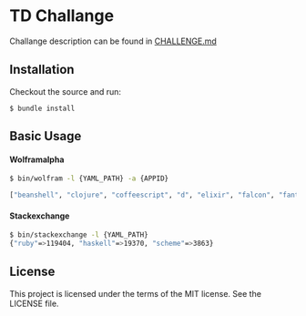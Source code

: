 # TD Challange

Challange description can be found in [CHALLENGE.md](CHALLENGE.md)

## Installation

Checkout the source and run:

```
$ bundle install
```

## Basic Usage

#### Wolframalpha

```bash
$ bin/wolfram -l {YAML_PATH} -a {APPID}

["beanshell", "clojure", "coffeescript", "d", "elixir", "falcon", "fantom", "ferite", "frink", "groovy", "ioke", "judoscript", "mantra", "nu", "perl-6", "urbi", "powershell", "ambienttalk", "cadence-skill", "clojure", "common-lisp", "dylan", "ecmascript", "eulisp", "ferite", "goo", "haskell", "javascript", "joy", "k", "kernel"
```

#### Stackexchange
```bash
$ bin/stackexchange -l {YAML_PATH}
{"ruby"=>119404, "haskell"=>19370, "scheme"=>3863}
```

## License
This project is licensed under the terms of the MIT license. See the LICENSE file.
